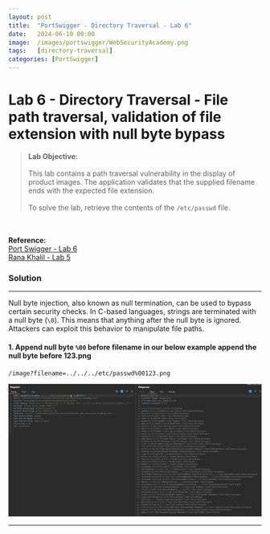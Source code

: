 ```yaml
---
layout: post
title:  "PortSwigger - Directory Traversal - Lab 6"
date:   2024-06-10 00:00
image:  /images/portswigger/WebSecurityAcademy.png
tags:   [directory-traversal]
categories: [PortSwigger]
---
```


# Lab 6 - Directory Traversal - File path traversal, validation of file extension with null byte bypass
><b>Lab Objective:</b>
<br/><br/>
This lab contains a path traversal vulnerability in the display of product images.
The application validates that the supplied filename ends with the expected file extension.
<br/><br/>
To solve the lab, retrieve the contents of the `/etc/passwd` file.
<br/>
<br/>
<b>Reference:</b>
<br/>
<a href="https://portswigger.net/web-security/file-path-traversal/lab-validate-file-extension-null-byte-bypass">Port Swigger - Lab 6</a>
<br/>
<a href="https://academy.ranakhalil.com/courses/1491236/lectures/44691844">Rana Khalil - Lab 5</a>
<br/>

### Solution
<hr/>

Null byte injection, also known as null termination, can be used to bypass certain security checks. In C-based languages, strings are terminated with a null byte (`\0`). This means that anything after the null byte is ignored. Attackers can exploit this behavior to manipulate file paths.

#### 1. Append null byte `%00` before filename in our below example append the null byte before 123.png

```
/image?filename=../../../etc/passwd%00123.png
```

![Directory Traversal - Lab 6 - null byte payload](/images/portswigger/DirectoryTraversal/lab6/directory-traversal-lab6.png)

<hr/>